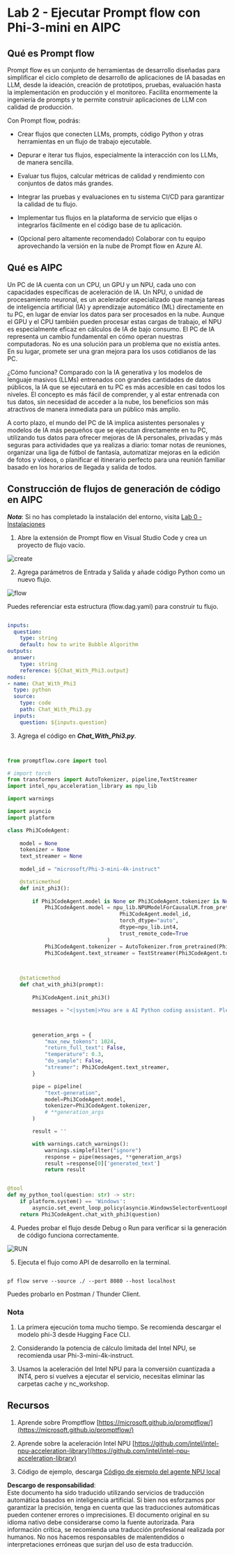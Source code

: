 # **Lab 2 - Ejecutar Prompt flow con Phi-3-mini en AIPC**

## **Qué es Prompt flow**

Prompt flow es un conjunto de herramientas de desarrollo diseñadas para simplificar el ciclo completo de desarrollo de aplicaciones de IA basadas en LLM, desde la ideación, creación de prototipos, pruebas, evaluación hasta la implementación en producción y el monitoreo. Facilita enormemente la ingeniería de prompts y te permite construir aplicaciones de LLM con calidad de producción.

Con Prompt flow, podrás:

- Crear flujos que conecten LLMs, prompts, código Python y otras herramientas en un flujo de trabajo ejecutable.

- Depurar e iterar tus flujos, especialmente la interacción con los LLMs, de manera sencilla.

- Evaluar tus flujos, calcular métricas de calidad y rendimiento con conjuntos de datos más grandes.

- Integrar las pruebas y evaluaciones en tu sistema CI/CD para garantizar la calidad de tu flujo.

- Implementar tus flujos en la plataforma de servicio que elijas o integrarlos fácilmente en el código base de tu aplicación.

- (Opcional pero altamente recomendado) Colaborar con tu equipo aprovechando la versión en la nube de Prompt flow en Azure AI.

## **Qué es AIPC**

Un PC de IA cuenta con un CPU, un GPU y un NPU, cada uno con capacidades específicas de aceleración de IA. Un NPU, o unidad de procesamiento neuronal, es un acelerador especializado que maneja tareas de inteligencia artificial (IA) y aprendizaje automático (ML) directamente en tu PC, en lugar de enviar los datos para ser procesados en la nube. Aunque el GPU y el CPU también pueden procesar estas cargas de trabajo, el NPU es especialmente eficaz en cálculos de IA de bajo consumo. El PC de IA representa un cambio fundamental en cómo operan nuestras computadoras. No es una solución para un problema que no existía antes. En su lugar, promete ser una gran mejora para los usos cotidianos de las PC.

¿Cómo funciona? Comparado con la IA generativa y los modelos de lenguaje masivos (LLMs) entrenados con grandes cantidades de datos públicos, la IA que se ejecutará en tu PC es más accesible en casi todos los niveles. El concepto es más fácil de comprender, y al estar entrenada con tus datos, sin necesidad de acceder a la nube, los beneficios son más atractivos de manera inmediata para un público más amplio.

A corto plazo, el mundo del PC de IA implica asistentes personales y modelos de IA más pequeños que se ejecutan directamente en tu PC, utilizando tus datos para ofrecer mejoras de IA personales, privadas y más seguras para actividades que ya realizas a diario: tomar notas de reuniones, organizar una liga de fútbol de fantasía, automatizar mejoras en la edición de fotos y videos, o planificar el itinerario perfecto para una reunión familiar basado en los horarios de llegada y salida de todos.

## **Construcción de flujos de generación de código en AIPC**

***Nota***: Si no has completado la instalación del entorno, visita [Lab 0 - Instalaciones](./01.Installations.md)

1. Abre la extensión de Prompt flow en Visual Studio Code y crea un proyecto de flujo vacío.

![create](../../../../../../../../../translated_images/pf_create.d6172d8277a78a7fa82cd6ff727ed44e037fa78b662f1f62d5963f36d712d229.es.png)

2. Agrega parámetros de Entrada y Salida y añade código Python como un nuevo flujo.

![flow](../../../../../../../../../translated_images/pf_flow.d5646a323fb7f444c0b98b4521057a592325c583e7ba18bc31500bc0415e9ef3.es.png)

Puedes referenciar esta estructura (flow.dag.yaml) para construir tu flujo.

```yaml

inputs:
  question:
    type: string
    default: how to write Bubble Algorithm
outputs:
  answer:
    type: string
    reference: ${Chat_With_Phi3.output}
nodes:
- name: Chat_With_Phi3
  type: python
  source:
    type: code
    path: Chat_With_Phi3.py
  inputs:
    question: ${inputs.question}


```

3. Agrega el código en ***Chat_With_Phi3.py***.

```python


from promptflow.core import tool

# import torch
from transformers import AutoTokenizer, pipeline,TextStreamer
import intel_npu_acceleration_library as npu_lib

import warnings

import asyncio
import platform

class Phi3CodeAgent:
    
    model = None
    tokenizer = None
    text_streamer = None
    
    model_id = "microsoft/Phi-3-mini-4k-instruct"

    @staticmethod
    def init_phi3():
        
        if Phi3CodeAgent.model is None or Phi3CodeAgent.tokenizer is None or Phi3CodeAgent.text_streamer is None:
            Phi3CodeAgent.model = npu_lib.NPUModelForCausalLM.from_pretrained(
                                    Phi3CodeAgent.model_id,
                                    torch_dtype="auto",
                                    dtype=npu_lib.int4,
                                    trust_remote_code=True
                                )
            Phi3CodeAgent.tokenizer = AutoTokenizer.from_pretrained(Phi3CodeAgent.model_id)
            Phi3CodeAgent.text_streamer = TextStreamer(Phi3CodeAgent.tokenizer, skip_prompt=True)

    

    @staticmethod
    def chat_with_phi3(prompt):
        
        Phi3CodeAgent.init_phi3()

        messages = "<|system|>You are a AI Python coding assistant. Please help me to generate code in Python.The answer only genertated Python code, but any comments and instructions do not need to be generated<|end|><|user|>" + prompt +"<|end|><|assistant|>"



        generation_args = {
            "max_new_tokens": 1024,
            "return_full_text": False,
            "temperature": 0.3,
            "do_sample": False,
            "streamer": Phi3CodeAgent.text_streamer,
        }

        pipe = pipeline(
            "text-generation",
            model=Phi3CodeAgent.model,
            tokenizer=Phi3CodeAgent.tokenizer,
            # **generation_args
        )

        result = ''

        with warnings.catch_warnings():
            warnings.simplefilter("ignore")
            response = pipe(messages, **generation_args)
            result =response[0]['generated_text']
            return result


@tool
def my_python_tool(question: str) -> str:
    if platform.system() == 'Windows':
        asyncio.set_event_loop_policy(asyncio.WindowsSelectorEventLoopPolicy())
    return Phi3CodeAgent.chat_with_phi3(question)


```

4. Puedes probar el flujo desde Debug o Run para verificar si la generación de código funciona correctamente.

![RUN](../../../../../../../../../translated_images/pf_run.d918637dc00f61e9bdeec37d4cc9646f77d270ac9203bcce13569f3157202b6e.es.png)

5. Ejecuta el flujo como API de desarrollo en la terminal.

```

pf flow serve --source ./ --port 8080 --host localhost   

```

Puedes probarlo en Postman / Thunder Client.

### **Nota**

1. La primera ejecución toma mucho tiempo. Se recomienda descargar el modelo phi-3 desde Hugging Face CLI.

2. Considerando la potencia de cálculo limitada del Intel NPU, se recomienda usar Phi-3-mini-4k-instruct.

3. Usamos la aceleración del Intel NPU para la conversión cuantizada a INT4, pero si vuelves a ejecutar el servicio, necesitas eliminar las carpetas cache y nc_workshop.

## **Recursos**

1. Aprende sobre Promptflow [https://microsoft.github.io/promptflow/](https://microsoft.github.io/promptflow/)

2. Aprende sobre la aceleración Intel NPU [https://github.com/intel/intel-npu-acceleration-library](https://github.com/intel/intel-npu-acceleration-library)

3. Código de ejemplo, descarga [Código de ejemplo del agente NPU local](../../../../../../../../../code/07.Lab/01/AIPC)

**Descargo de responsabilidad**:  
Este documento ha sido traducido utilizando servicios de traducción automática basados en inteligencia artificial. Si bien nos esforzamos por garantizar la precisión, tenga en cuenta que las traducciones automáticas pueden contener errores o imprecisiones. El documento original en su idioma nativo debe considerarse como la fuente autorizada. Para información crítica, se recomienda una traducción profesional realizada por humanos. No nos hacemos responsables de malentendidos o interpretaciones erróneas que surjan del uso de esta traducción.